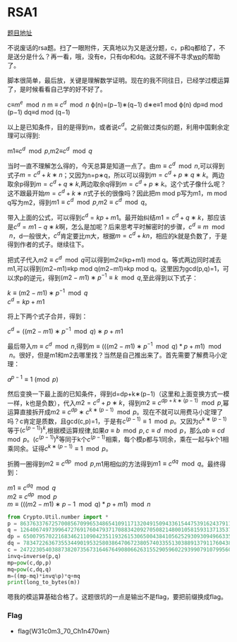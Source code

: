 # RSA1

[题目地址](https://buuoj.cn/challenges#RSA1)

不说废话的rsa题。扫了一眼附件，天真地以为又是送分题，c，p和q都给了，不是送分是什么？再一看，哦，没有e，只有dp和dq。这就不得不寻求[wp](https://blog.csdn.net/qq_32350719/article/details/102719279)的帮助了。

脚本很简单，最后放，关键是理解数学证明。现在的我不同往日，已经学过模运算了，是时候看看自己学的好不好了。

c≡$m^e\mod n$
m ≡ $c^d \mod n$
ϕ(n)=(p−1)∗(q−1)
d∗e≡1 mod ϕ(n)
dp≡d mod (p−1)
dq≡d mod (q−1)

以上是已知条件，目的是得到m，或者说$c^d$。之前做过类似的题，利用中国剩余定理可以得到:

m1≡$c^d\mod p$,m2≡$c^d\mod q$

当时一直不理解怎么得的，今天总算是知道一点了。由$m≡c^{d} \mod n$,可以得到式子$m=c^{d}+k∗n$；又因为n=p∗q，所以可以得到$m=c^{d}+p∗q∗k$。两边取余p得到$m = c^{d}+q∗k$,两边取余q得到$m = c^{d}+p∗k$。这个式子像什么呢？这不跟最开始$m=c^{d}+k∗n$式子长的很像吗？因此把m mod p写为m1，m mod q写为m2，得到$m1≡c^d \mod p$,$m2≡c^d \mod q$。

带入上面的公式，可以得到$c^{d}=kp+m1$。最开始纠结$m1=c^{d}+q∗k$，那应该是$c^{d}=m1-q∗k$啊，怎么是加呢？后来思考平时解密时的步骤，$c^d \equiv m\mod n$，d一般很大，$c^d$肯定要比m大，根据$m=c^d+kn$，相应的k就是负数了，于是得到作者的式子。继续往下。

把式子代入$m2≡c^d \mod q$可以得到m2≡(kp+m1) mod q。等式两边同时减去m1,可以得到(m2−m1)≡kp mod q(m2−m1)≡kp mod q。这里因为gcd(p,q)=1，可以求p的逆元，得到$(m2−m1)∗p^{−1}≡k \mod q$,至此得到以下式子：

$k≡(m2−m1)∗p^{−1} \mod q$<Br>
$c^{d}=kp+m1$

将上下两个式子合并，得到：

$c^d=((m2−m1)∗p^{−1}\mod q)∗p+m1$

最后带入$m≡c^{d} \mod n$,得到$m≡(((m2−m1)∗p^{−1} \mod q)*p+m1) \mod n$。很好，但是m1和m2去哪里找？当然是自己推出来了。首先需要了解费马小定理：

$a^{{p-1}}\equiv 1{\pmod  {p}}$

然后变换一下最上面的已知条件，得到d=dp+k∗(p−1)（这里和上面变换方式一模一样，k也是负数），代入$m2 = c^{d}+p∗k$，得到$m2≡c^{dp+k∗(p−1)}\mod p$,幂运算直接拆开成$m2≡c^{dp}∗c^{k∗(p−1)}\mod p$。现在不就可以用费马小定理了吗？c肯定是质数，且gcd(c,p)=1，于是有$c^{(p−1)}≡1\mod p$。又因为$c^{k∗(p−1)}$等于${(c^{(p−1)})}^k$,根据模运算规律,如果$a\equiv b\mod p,c\equiv d\mod p$，那么$ab\equiv cd \mod p$。${(c^{(p−1)})}^k$等同于k个$c^{(p−1)}$相乘，每个模p都与1同余，乘在一起与k个1相乘同余。证得$c^{k∗(p−1)}≡1\mod p$。

折腾一圈得到$m2≡c^{dp} \mod p$,m1用相似的方法得到$m1≡c^{dq}\mod q$。最终得到：

$m1≡c^{dq }\mod q$<br>
$m2≡c^{dp} \mod p$<Br>
$m≡(((m2−m1)∗p−1 \mod q)*p+m1) \mod n$

```python
from Crypto.Util.number import *
p = 8637633767257008567099653486541091171320491509433615447539162437911244175885667806398411790524083553445158113502227745206205327690939504032994699902053229 
q = 12640674973996472769176047937170883420927050821480010581593137135372473880595613737337630629752577346147039284030082593490776630572584959954205336880228469 
dp = 6500795702216834621109042351193261530650043841056252930930949663358625016881832840728066026150264693076109354874099841380454881716097778307268116910582929 
dq = 783472263673553449019532580386470672380574033551303889137911760438881683674556098098256795673512201963002175438762767516968043599582527539160811120550041 
c = 24722305403887382073567316467649080662631552905960229399079107995602154418176056335800638887527614164073530437657085079676157350205351945222989351316076486573599576041978339872265925062764318536089007310270278526159678937431903862892400747915525118983959970607934142974736675784325993445942031372107342103852
invq=inverse(p,q)
mp=pow(c,dp,p)
mq=pow(c,dq,q)
m=((mp-mq)*invq%p)*q+mq
print(long_to_bytes(m))
```

嗯我的模运算基础合格了。这题很坑的一点是输出不是flag，要把前缀换成flag。

### Flag
- flag{W31c0m3_70_Ch1n470wn}